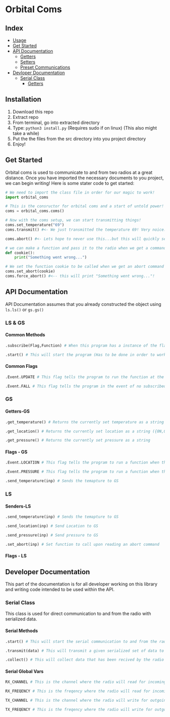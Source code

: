 
# Orbital Coms
##	Index
- [Usage](#usage)
- [Get Started](#get-started)
- [API Documentation](#api-documentation)
	- [Getters](#getters)
	- [Setters](#setters)
	- [Preset Communications](#preset-communication)
- [Devloper Documentation](#devloper-documentation)
	- [Serial Class](#serial-class)
		- [Getters](#serial-getters)

## Installation
1. Download this repo
2. Extract repo
3. From terminal, go into extracted directory
4. Type: ```python3 install.py``` (Requires sudo if on linux) (This also might take a while)
5. Put the the files from the src directory into you project directory
6. Enjoy!

## Get Started
Orbital coms is used to communicate to and from two radios at a great distance. Once you have imported the necessary documents to you project, we can begin writing!
Here is some stater code to get started:
```python
# We need to import the class file in order for our magic to work!
import orbital_coms

# This is the consructor for orbital coms and a start of untold power! :)
coms = orbital_coms.coms()

# Now with the coms setup, we can start transmitting things!
coms.set_temperature("69")
coms.transmit() #<- We just transmitted the temperature 69! Very noice!

coms.abort() #<- Lets hope to never use this...but this will quickly send an abort command!

# we can make a function and pass it to the radio when we get a command!
def cookie():
	print("Something went wrong...")

# We set the function cookie to be called when we get an abort command
coms.set_abort(cookie)
coms.force_abort() #<-- this will print "Something went wrong..."!
```

## API Documentation

API Documentation assumes that you already constructed the object using ```ls.ls()``` or ```gs.gs()```

### LS & GS
#### Common Methods
```python
.subscribe(Flag,Function) # When this program has a instance of the flag being raised, the function set will be run
```
```python
.start() # This will start the program (Has to be done in order to work)
```
#### Common Flags
```python
.Event.UPDATE # This flag tells the program to run the function at the end of each cycle (~24 times a second)
```
```python
.Event.FALL # This flag tells the program in the event of no subscribed event is set, run this program instead
```
### GS
#### Getters-GS
```python
.get_temperature() # Returns the currently set temperature as a string
```
```python
.get_location() # Returns the currently set location as a string ({0N,0W} format encouraged)
```
```python
.get_pressure() # Returns the currently set pressure as a string
```
#### Flags - GS
```python
.Event.LOCATION # This flag tells the program to run a function when the GS gets a location command (Location will be set automatically)
```
```python
.Event.PRESSURE # This flag tells the program to run a function when the GS gets a pressure command (Pressure will be set automatically)
```
```python
.send_temperature(inp) # Sends the temapture to GS
```

### LS
#### Senders-LS
```python
.send_temperature(inp) # Sends the temapture to GS
```
```python
.send_location(inp) # Send Location to GS
```
```python
.send_pressure(inp) # Send pressure to GS
```
```python
.set_abort(inp) # Set function to call upon reading an abort command
```
#### Flags - LS

## Developer Documentation
This part of the documentation is for all developer working on this library and writing code intended to be used within the API.

### Serial Class
This class is used for direct communication to and from the radio with serialized data.

#### Serial Methods
```python
.start() # This will start the serial communication to and from the radio
```
```python
.transmit(data) # This will transmit a given serialized set of data to the radio
```
```python
.collect() # This will collect data that has been recived by the radio and return it
```

#### Serial Global Vars
```python
RX_CHANNEL # This is the channel where the radio will read for incoming transmission
```
```python
RX_FREQENCY # This is the freqency where the radio will read for incoming transmission
```
```python
TX_CHANNEL # This is the channel where the radio will write for outgoing transmissions
```
```python
TX_FREQENCY # This is the freqency where the radio will write for outgoing transmission
```
